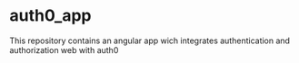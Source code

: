 # auth0_app
This repository contains an angular app wich integrates authentication and authorization web with auth0
